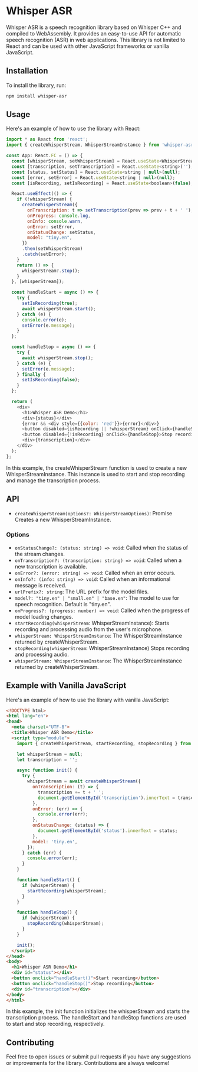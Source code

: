# Whisper ASR
Whisper ASR is a speech recognition library based on Whisper C++ and compiled to WebAssembly. It provides an easy-to-use API for automatic speech recognition (ASR) in web applications. This library is not limited to React and can be used with other JavaScript frameworks or vanilla JavaScript.

## Installation
To install the library, run:

```bash
npm install whisper-asr
```

## Usage
Here's an example of how to use the library with React:

```javascript
import * as React from 'react';
import { createWhisperStream, WhisperStreamInstance } from 'whisper-asr';

const App: React.FC = () => {
  const [whisperStream, setWhisperStream] = React.useState<WhisperStreamInstance | null>(null);
  const [transcription, setTranscription] = React.useState<string>('');
  const [status, setStatus] = React.useState<string | null>(null);
  const [error, setError] = React.useState<string | null>(null);
  const [isRecording, setIsRecording] = React.useState<boolean>(false);

  React.useEffect(() => {
    if (!whisperStream) {
      createWhisperStream({
        onTranscription: t => setTranscription(prev => prev + t + ' '),
        onProgress: console.log,
        onInfo: console.warn,
        onError: setError,
        onStatusChange: setStatus,
        model: "tiny.en",
      })
      .then(setWhisperStream)
      .catch(setError);
    }
    return () => {
      whisperStream?.stop();
    }
  }, [whisperStream]);

  const handleStart = async () => {
    try {
      setIsRecording(true);
      await whisperStream.start();
    } catch (e) {
      console.error(e);
      setError(e.message);
    }
  };

  const handleStop = async () => {
    try {
      await whisperStream.stop();
    } catch (e) {
      setError(e.message);
    } finally {
      setIsRecording(false);
    }
  };

  return (
    <div>
      <h1>Whisper ASR Demo</h1>
      <div>{status}</div>
      {error && <div style={{color: 'red'}}>{error}</div>}
      <button disabled={isRecording || !whisperStream} onClick={handleStart}>Start recording</button>
      <button disabled={!isRecording} onClick={handleStop}>Stop recording</button>
      <div>{transcription}</div>
    </div>
  );
};
```

In this example, the createWhisperStream function is used to create a new WhisperStreamInstance. This instance is used to start and stop recording and manage the transcription process.

## API
* `createWhisperStream(options?: WhisperStreamOptions)`: Promise<WhisperStreamInstance> Creates a new WhisperStreamInstance.

### Options
* `onStatusChange?: (status: string) => void`: Called when the status of the stream changes.
* `onTranscription?: (transcription: string) => void`: Called when a new transcription is available.
* `onError?: (error: string) => void`: Called when an error occurs.
* `onInfo?: (info: string) => void`: Called when an informational message is received.
* `urlPrefix?: string`: The URL prefix for the model files.
* `model?: "tiny.en" | "small.en" | "base.en"`: The model to use for speech recognition. Default is "tiny.en".
* `onProgress?: (progress: number) => void`: Called when the progress of model loading changes.
* `startRecording(whisperStream`: WhisperStreamInstance): Starts recording and processing audio from the user's microphone.
* `whisperStream: WhisperStreamInstance`: The WhisperStreamInstance returned by createWhisperStream.
* `stopRecording(whisperStream`: WhisperStreamInstance) Stops recording and processing audio.
* `whisperStream: WhisperStreamInstance`: The WhisperStreamInstance returned by createWhisperStream.

## Example with Vanilla JavaScript
Here's an example of how to use the library with vanilla JavaScript:

```html
<!DOCTYPE html>
<html lang="en">
<head>
  <meta charset="UTF-8">
  <title>Whisper ASR Demo</title>
  <script type="module">
    import { createWhisperStream, startRecording, stopRecording } from 'whisper-asr';

    let whisperStream = null;
    let transcription = '';

    async function init() {
      try {
        whisperStream = await createWhisperStream({
          onTranscription: (t) => {
            transcription += t + ' ';
            document.getElementById('transcription').innerText = transcription;
          },
          onError: (err) => {
            console.error(err);
          },
          onStatusChange: (status) => {
            document.getElementById('status').innerText = status;
          },
          model: 'tiny.en',
        });
      } catch (err) {
        console.error(err);
      }
    }

    function handleStart() {
      if (whisperStream) {
        startRecording(whisperStream);
      }
    }

    function handleStop() {
      if (whisperStream) {
        stopRecording(whisperStream);
      }
    }

    init();
  </script>
</head>
<body>
  <h1>Whisper ASR Demo</h1>
  <div id="status"></div>
  <button onclick="handleStart()">Start recording</button>
  <button onclick="handleStop()">Stop recording</button>
  <div id="transcription"></div>
</body>
</html>
```

In this example, the init function initializes the whisperStream and starts the transcription process. The handleStart and handleStop functions are used to start and stop recording, respectively.

## Contributing
Feel free to open issues or submit pull requests if you have any suggestions or improvements for the library. Contributions are always welcome!
